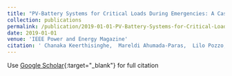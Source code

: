 ```yaml
---
title: "PV-Battery Systems for Critical Loads During Emergencies: A Case Study from Puerto Rico After Hurricane Maria"
collection: publications
permalink: /publication/2019-01-01-PV-Battery-Systems-for-Critical-Loads-During-Emergencies-A-Case-Study-from-Puerto-Rico-After-Hurricane-Maria
date: 2019-01-01
venue: 'IEEE Power and Energy Magazine'
citation: ' Chanaka Keerthisinghe,  Mareldi Ahumada-Paras,  Lilo Pozzo,  Daniel Kirschen,  Hugo Pontes,  Wesley Tatum,  Marvi Matos, &quot;PV-Battery Systems for Critical Loads During Emergencies: A Case Study from Puerto Rico After Hurricane Maria.&quot; IEEE Power and Energy Magazine, 2019.'
---
```

Use [Google Scholar](https://scholar.google.com/scholar?q=PV+Battery+Systems+for+Critical+Loads+During+Emergencies:+A+Case+Study+from+Puerto+Rico+After+Hurricane+Maria){:target="_blank"} for full citation